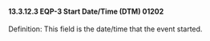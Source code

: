 #### 13.3.12.3 EQP-3 Start Date/Time (DTM) 01202

Definition: This field is the date/time that the event started.
